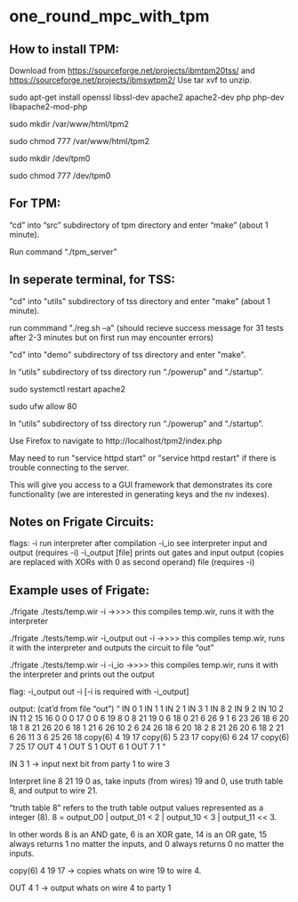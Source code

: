 # one_round_mpc_with_tpm

How to install TPM:
---------------------------------------------------
Download from https://sourceforge.net/projects/ibmtpm20tss/ and https://sourceforge.net/projects/ibmswtpm2/
Use tar xvf to unzip.

sudo apt-get install openssl libssl-dev apache2 apache2-dev php php-dev libapache2-mod-php

sudo mkdir /var/www/html/tpm2

sudo chmod 777 /var/www/html/tpm2

sudo mkdir /dev/tpm0

sudo chmod 777 /dev/tpm0


For TPM:
------------------------------------------------------
“cd” into “src” subdirectory of tpm directory and enter “make” (about 1 minute).

Run command “./tpm_server”


In seperate terminal, for TSS:
------------------------------------------------------
"cd" into "utils" subdirectory of tss directory and enter "make" (about 1 minute).

run commmand "./reg.sh –a" (should recieve success message for 31 tests after 2-3 minutes but on first run may encounter errors)

"cd" into "demo" subdirectory of tss directory and enter "make".

In “utils” subdirectory of tss directory run “./powerup” and “./startup”. 

sudo systemctl restart apache2

sudo ufw allow 80

In “utils” subdirectory of tss directory run “./powerup” and “./startup”. 

Use Firefox to navigate to http://localhost/tpm2/index.php 

May need to run "service httpd start" or "service httpd restart" if there is trouble connecting to the server.

This will give you access to a GUI framework that demonstrates its core functionality (we are interested in generating keys and the nv indexes).



Notes on Frigate Circuits:
----------------------------------------------------------------

flags:
 -i           run interpreter after compilation
 -i_io        see interpreter input and output (requires -i)
 -i_output [file]	prints out gates and input output (copies are replaced with XORs with 0 as second operand) file (requires -i)


Example uses of Frigate:
---------------------------------------------------------------
./frigate ./tests/temp.wir -i
->>>> this compiles temp.wir, runs it with the interpreter

./frigate ./tests/temp.wir -i_output out -i
->>>> this compiles temp.wir, runs it with the interpreter and outputs the circuit to file “out”

./frigate ./tests/temp.wir -i -i_io
->>>> this compiles temp.wir, runs it with the interpreter and prints out the output

flag: -i_output out -i     [-i is required with -i_output]

output: (cat’d from file “out”)
“
IN 0 1
IN 1 1
IN 2 1
IN 3 1
IN 8 2
IN 9 2
IN 10 2
IN 11 2
15 16 0 0
0 17 0 0
6 19 8 0
8 21 19 0
6 18 0 21
6 26 9 1
6 23 26 18
6 20 18 1
8 21 26 20
6 18 1 21
6 26 10 2
6 24 26 18
6 20 18 2
8 21 26 20
6 18 2 21
6 26 11 3
6 25 26 18
copy(6) 4 19 17
copy(6) 5 23 17
copy(6) 6 24 17
copy(6) 7 25 17
OUT 4 1
OUT 5 1
OUT 6 1
OUT 7 1
“

IN 3 1 -> input next bit from party 1 to wire 3

Interpret line 8 21 19 0 as, take inputs (from wires) 19 and 0, use truth table 8, and output to wire 21. 

“truth table 8” refers to the truth table output values represented as a integer (8). 8 = output_00 | output_01 < 2 | output_10 < 3 | output_11 << 3. 

In other words 8 is an AND gate, 6 is an XOR gate, 14 is an OR gate, 15 always returns 1 no matter the inputs, and 0 always returns 0 no matter the inputs.

copy(6) 4 19 17 -> copies whats on wire 19 to wire 4.

OUT 4 1 -> output whats on wire 4 to party 1

